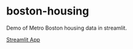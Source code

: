 # boston-housing
Demo of Metro Boston housing data in streamlit. 

[Streamlit App](https://share.streamlit.io/nchowes/boston-housing/main)
